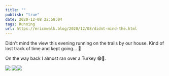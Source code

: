```yaml
---
title: ""
publish: "true"
date: 2020-12-08 22:58:04
tags: Running
url: https://ericmwalk.blog/2020/12/08/didnt-mind-the.html
---
```


Didn't mind the view this evening running on the trails by our house. Kind of lost track of time and kept going... 🏃

On the way back I almost ran over a Turkey 😁🦃.

![](https://ericmwalk.blog/uploads/2020/238969f7dc.jpg)
![](https://ericmwalk.blog/uploads/2020/c09d67a4d3.jpg)![](https://ericmwalk.blog/uploads/2020/594eeded75.jpg)
